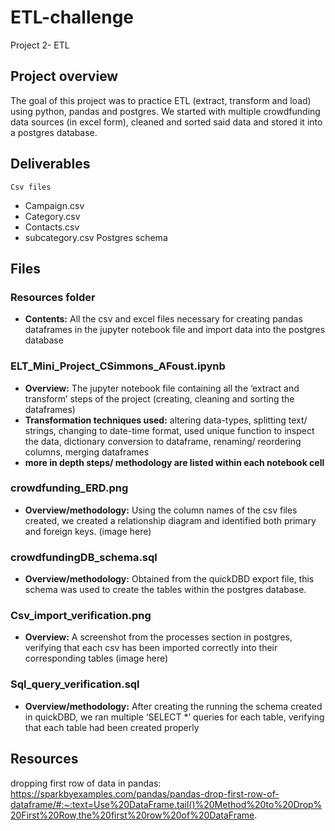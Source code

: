 # ETL-challenge
Project 2- ETL

## Project overview
The goal of this project was to practice ETL (extract, transform and load) using python, pandas and postgres. We started with multiple crowdfunding data sources (in excel form), cleaned and sorted said data and stored it into a postgres database. 

## Deliverables
	Csv files
- Campaign.csv
- Category.csv
- Contacts.csv
- subcategory.csv
	Postgres schema

## Files
### Resources folder
- **Contents:** All the csv and excel files necessary for creating pandas dataframes in the jupyter notebook file and import data into the postgres database

### ELT_Mini_Project_CSimmons_AFoust.ipynb
- **Overview:** The jupyter notebook file containing all the ‘extract and transform’ steps of the project (creating, cleaning and sorting the dataframes)
- **Transformation techniques used:** altering data-types, splitting text/ strings, changing to date-time format, used unique function to inspect the data, dictionary conversion to dataframe, renaming/ reordering columns, merging dataframes
- **more in depth steps/ methodology are listed within each notebook cell**

### crowdfunding_ERD.png 
- **Overview/methodology:** Using the column names of the csv files created, we created a relationship diagram and identified both primary and foreign keys.
(image here)

### crowdfundingDB_schema.sql
- **Overview/methodology:** Obtained from the quickDBD export file, this schema was used to create the tables within the postgres database.

### Csv_import_verification.png
- **Overview:** A screenshot from the processes section in postgres, verifying that each csv has been imported correctly into their corresponding tables
(image here)


### Sql_query_verification.sql
- **Overview/methodology:** After creating the running the schema created in quickDBD, we ran multiple ‘SELECT *’ queries for each table, verifying that each table had been created properly

## Resources
dropping first row of data in pandas: https://sparkbyexamples.com/pandas/pandas-drop-first-row-of-dataframe/#:~:text=Use%20DataFrame.tail()%20Method%20to%20Drop%20First%20Row,the%20first%20row%20of%20DataFrame.



